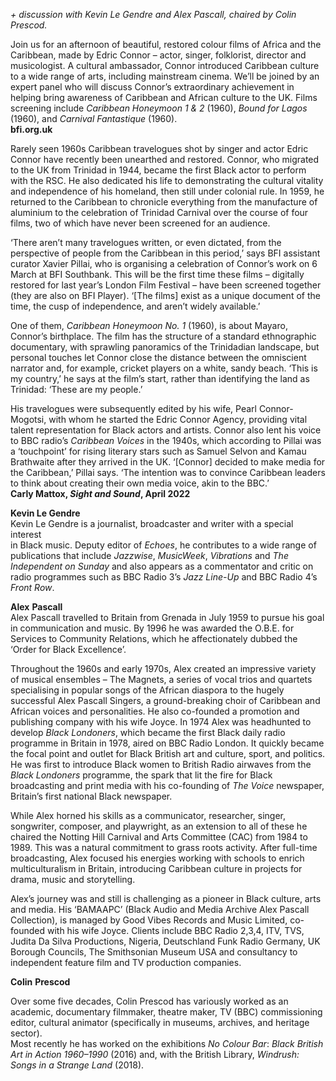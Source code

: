 

_+ discussion with Kevin Le Gendre and Alex Pascall, chaired by Colin Prescod._

Join us for an afternoon of beautiful, restored colour films of Africa and the Caribbean, made by Edric Connor – actor, singer, folklorist, director and musicologist. A cultural ambassador, Connor introduced Caribbean culture to a wide range of arts, including mainstream cinema. We’ll be joined by an expert panel who will discuss Connor’s extraordinary achievement in helping bring awareness of Caribbean and African culture to the UK. Films screening include _Caribbean Honeymoon 1 & 2_ (1960), _Bound for Lagos_ (1960), and _Carnival Fantastique_ (1960).  
**bfi.org.uk**

Rarely seen 1960s Caribbean travelogues shot by singer and actor  Edric Connor have recently been unearthed and restored. Connor, who migrated to the UK from Trinidad in 1944, became the first Black actor to perform with the RSC. He also dedicated his life to demonstrating the cultural vitality and independence of his homeland, then still under colonial rule.  In 1959, he returned to the Caribbean to chronicle everything from the manufacture of aluminium to the celebration of Trinidad Carnival over the course of four films, two of which have never been screened for an audience.

‘There aren’t many travelogues written, or even dictated, from the perspective of people from the Caribbean in this period,’ says BFI assistant curator Xavier Pillai, who is organising a celebration of Connor’s work on 6 March at BFI Southbank. This will be the first time these films – digitally restored for last year’s London Film Festival – have been screened together (they are also on BFI Player). ‘[The films] exist as a unique document of the time, the cusp of independence, and aren’t widely available.’

One of them, _Caribbean Honeymoon No. 1_ (1960), is about Mayaro, Connor’s birthplace. The film has the structure of a standard ethnographic documentary, with sprawling panoramics of the Trinidadian landscape, but personal touches let Connor close the distance between the omniscient narrator and, for example, cricket players on a white, sandy beach. ‘This is my country,’ he says at the film’s start, rather than identifying the land as Trinidad: ‘These are my people.’

His travelogues were subsequently edited by his wife, Pearl Connor-Mogotsi, with whom he started the Edric Connor Agency, providing vital talent representation for Black actors and artists. Connor also lent his voice to BBC radio’s _Caribbean Voices_ in the 1940s, which according to Pillai was a ‘touchpoint’ for rising literary stars such as Samuel Selvon and Kamau Brathwaite after they arrived in the UK. ‘[Connor] decided to make media for the Caribbean,’ Pillai says. ‘The intention was to convince Caribbean leaders to think about creating their own media voice, akin to the BBC.’  
**Carly Mattox, _Sight and Sound_, April 2022**

**Kevin Le Gendre**  
Kevin Le Gendre is a journalist, broadcaster and writer with a special interest  
in Black music. Deputy editor of _Echoes_, he contributes to a wide range of publications that include _Jazzwise_, _MusicWeek_, _Vibrations_ and _The Independent on Sunday_ and also appears as a commentator and critic on radio programmes such as BBC Radio 3’s _Jazz Line-Up_ and BBC Radio 4’s _Front Row_.

**Alex**  **Pascall**  
Alex Pascall travelled to Britain from Grenada in July 1959 to pursue his goal in communication and music. By 1996 he was awarded the O.B.E. for Services to Community Relations, which he affectionately dubbed the ‘Order for Black Excellence’.

Throughout the 1960s and early 1970s, Alex created an impressive variety of musical ensembles – The Magnets, a series of vocal trios and quartets specialising in popular songs of the African diaspora to the hugely successful Alex Pascall Singers, a ground-breaking choir of Caribbean and African voices and personalities. He also co-founded a promotion and publishing company with his wife Joyce. In 1974 Alex was headhunted to develop _Black Londoners_, which became the first Black daily radio programme in Britain in 1978, aired on BBC Radio London. It quickly became the focal point and outlet for Black British art and culture, sport, and politics. He was first to introduce Black women to British Radio airwaves from the _Black Londoners_ programme, the spark that lit the fire for Black broadcasting and print media with his co-founding of _The Voice_ newspaper, Britain’s first national Black newspaper.

While Alex horned his skills as a communicator, researcher, singer, songwriter, composer, and playwright, as an extension to all of these he chaired the Notting Hill Carnival and Arts Committee (CAC) from 1984 to 1989. This was a natural commitment to grass roots activity. After full-time broadcasting, Alex focused his energies working with schools to enrich multiculturalism in Britain, introducing Caribbean culture in projects for drama, music and storytelling.

Alex’s journey was and still is challenging as a pioneer in Black culture, arts and media. His ‘BAMAAPC’ (Black Audio and Media Archive Alex Pascall Collection), is managed by Good Vibes Records and Music Limited, co-founded with his wife Joyce. Clients include BBC Radio 2,3,4, ITV, TVS, Judita Da Silva Productions, Nigeria, Deutschland Funk Radio Germany, UK Borough Councils, The Smithsonian Museum USA and consultancy to independent feature film and TV production companies.

**Colin**  **Prescod**

Over some five decades, Colin Prescod has variously worked as an academic, documentary filmmaker, theatre maker, TV (BBC) commissioning editor, cultural animator (specifically in museums, archives, and heritage sector).  
Most recently he has worked on the exhibitions _No Colour Bar_: _Black British Art in Action 1960–1990_ (2016) and, with the British Library, _Windrush: Songs in a Strange Land_ (2018).
<br><br>
<!--stackedit_data:
eyJoaXN0b3J5IjpbMTEwODI2NTUxM119
-->